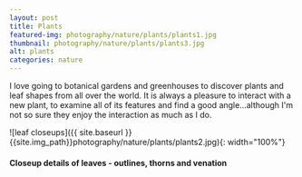 ```yaml
---
layout: post
title: Plants
featured-img: photography/nature/plants/plants1.jpg
thumbnail: photography/nature/plants/plants3.jpg
alt: plants
categories: nature
---
```


I love going to botanical gardens and greenhouses to discover plants and leaf shapes from all over the world. It is always a pleasure to interact with a new plant, to examine all of its features and find a good angle...although I'm not so sure they enjoy the interaction as much as I do.

![leaf closeups]({{ site.baseurl }}{{site.img_path}}photography/nature/plants/plants2.jpg){: width="100%"}

####  Closeup details of leaves - outlines, thorns and venation
